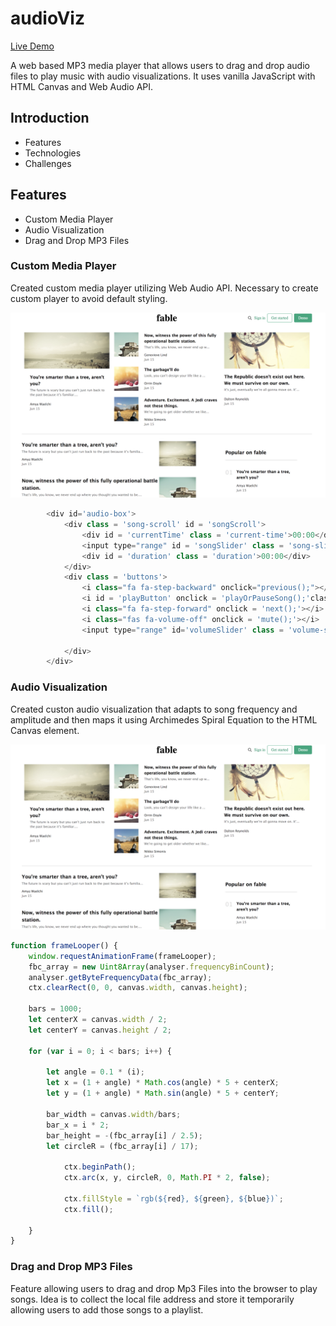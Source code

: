 # audioViz

[Live Demo](https://kartikvips.github.io/mediaplayer)

A web based MP3 media player that allows users to drag and drop audio files to play music with audio visualizations. It uses vanilla JavaScript with HTML Canvas and Web Audio API.

## Introduction
* Features
* Technologies
* Challenges

## Features
* Custom Media Player
* Audio Visualization
* Drag and Drop MP3 Files

### Custom Media Player

Created custom media player utilizing Web Audio API. Necessary to create custom player to avoid default styling. 

![Player](https://raw.githubusercontent.com/kartikvips/fable/master/docs/pics/Screen%20Shot%202018-06-15%20at%203.02.34%20PM.png)

```javascript
        <div id='audio-box'>
            <div class = 'song-scroll' id = 'songScroll'>
                <div id = 'currentTime' class = 'current-time'>00:00</div>
                <input type="range" id = 'songSlider' class = 'song-slider' min = '0' step = '1' onchange="seekSong()" />
                <div id = 'duration' class = 'duration'>00:00</div>
            </div>
            <div class = 'buttons'>
                <i class="fa fa-step-backward" onclick="previous();"></i>
                <i id = 'playButton' onclick = 'playOrPauseSong();'class="fas fa-play-circle"></i>
                <i class="fa fa-step-forward" onclick = 'next();'></i>
                <i class="fas fa-volume-off" onclick = 'mute();'></i>
                <input type="range" id='volumeSlider' class = 'volume-slider' min='0' max='1' step = '0.01' onchange='adjustVolume();'/>

            </div>
        </div>

```

### Audio Visualization

Created custon audio visualization that adapts to song frequency and amplitude and then maps it using Archimedes Spiral Equation to the HTML Canvas element. 

![MediaPlayer](https://raw.githubusercontent.com/kartikvips/fable/master/docs/pics/Screen%20Shot%202018-06-15%20at%203.02.34%20PM.png)

```javascript
function frameLooper() {
    window.requestAnimationFrame(frameLooper);
    fbc_array = new Uint8Array(analyser.frequencyBinCount);
    analyser.getByteFrequencyData(fbc_array);
    ctx.clearRect(0, 0, canvas.width, canvas.height);

    bars = 1000;
    let centerX = canvas.width / 2;
    let centerY = canvas.height / 2;

    for (var i = 0; i < bars; i++) {

        let angle = 0.1 * (i);
        let x = (1 + angle) * Math.cos(angle) * 5 + centerX;
        let y = (1 + angle) * Math.sin(angle) * 5 + centerY;
 
        bar_width = canvas.width/bars;
        bar_x = i * 2;
        bar_height = -(fbc_array[i] / 2.5);
        let circleR = (fbc_array[i] / 17);
 
            ctx.beginPath();
            ctx.arc(x, y, circleR, 0, Math.PI * 2, false);

            ctx.fillStyle = `rgb(${red}, ${green}, ${blue})`;
            ctx.fill();

    }
}
```

### Drag and Drop MP3 Files

Feature allowing users to drag and drop Mp3 Files into the browser to play songs. Idea is to collect the local file address and store it temporarily allowing users to add those songs to a playlist.




